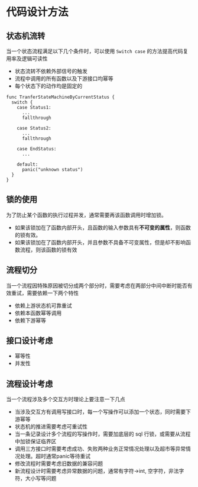 # 代码设计方法

## 状态机流转
当一个状态流程满足以下几个条件时，可以使用 `Switch case` 的方法提高代码复用率及逻辑可读性

- 状态流转不依赖外部信号的触发
- 流程中调用的所有函数以及下游接口均幂等
- 每个状态下的动作均是固定的

```golang
func TranferStateMachineByCurrentStatus {
  switch {
    case Status1:
      ...
      fallthrough

    case Status2:
      ...
      fallthrough
    
    case EndStatus:
      ...
    
    default:
      panic("unknown status")
  }
}
```

## 锁的使用
为了防止某个函数的执行过程并发，通常需要再该函数调用时增加锁。
- 如果该锁加在了函数内部开头，且函数的输入参数具有**不可变的属性**，则函数的锁有效。
- 如果该锁加在了函数内部开头，并且参数不具备不可变属性，但是却不影响函数流程，则该函数的锁有效

## 流程切分
当一个流程因特殊原因被切分成两个部分时，需要考虑在两部分中间中断时能否有效重试，需要依赖一下两个特性
- 依赖上游状态机可靠重试
- 依赖本函数幂等调用
- 依赖下游幂等

## 接口设计考虑
- 幂等性
- 并发性

## 流程设计考虑
当一个流程涉及多个交互方时理论上要注意一下几点
- 当涉及交互方有调用写接口时，每一个写操作可以添加一个状态，同时需要下游幂等
- 状态机的推进需要考虑可重试性
- 当一条记录设计多个流程的写操作时，需要加底层的 sql 行锁，或需要从流程中加锁保证临界区
- 调用三方接口时需要考虑成功、失败两种业务正常情况处理以及超市等异常情况处理。超时通常panic等待重试
- 修改流程时需要考虑旧数据的兼容问题
- 新流程设计时需要考虑异常数据的问题，通常有字符->int, 空字符，非法字符，大小写等问题
